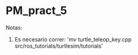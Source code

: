 # PM_pract_5

Notas:
1. Es necesario correr: 'mv turtle_teleop_key.cpp src/ros_tutorials/turtlesim/tutorials'
